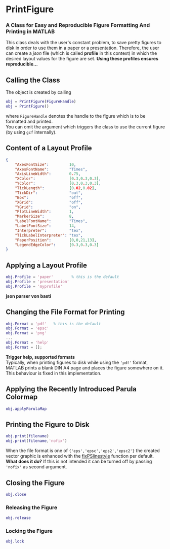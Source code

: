 # PrintFigure
### A Class for Easy and Reproducible Figure Formatting And Printing in MATLAB

This class deals with the user's constant problem, to save pretty figures to disk in order to use them in a paper or a presentation. Therefore, the user can create a *json* file (which is called **profile** in this context) in which the desired layout values for the figure are set. **Using these profiles ensures reproducible...**


## Calling the Class

The object is created by calling

```matlab
obj = PrintFigure(FigureHandle)
obj = PrintFigure()
```

where `FigureHandle` denotes the handle to the figure which is to be formatted and printed.  
You can omit the argument which triggers the class to use the current figure (by using `gcf` internally).

## Content of a Layout Profile

```json
{
    "AxesFontSize":         10,
    "AxesFontName":         "Times",
    "AxisLineWidth":        0.75,
    "XColor":               [0.3,0.3,0.3],
    "YColor":               [0.3,0.3,0.3],
    "TickLength":           [0.02,0.02],
    "TickDir":              "out",
    "Box":                  "off",
    "XGrid":                "off",
    "YGrid":                "on",
    "PlotLineWidth":        1,
    "MarkerSize":           8,
    "LabelFontName":        "Times",
    "LabelFontSize":        14,
    "Interpreter":          "tex",
    "TickLabelInterpreter": "tex",
    "PaperPosition":        [0,0,21,13],
    "LegendEdgeColor":      [0.3,0.3,0.3]
}
```

## Applying a Layout Profile

```matlab
obj.Profile = 'paper'        % this is the default
obj.Profile = 'presentation'
obj.Profile = 'myprofile'
```

**json parser von basti**

## Changing the File Format for Printing

```matlab
obj.Format = 'pdf'   % this is the default
obj.Format = 'epsc'
obj.Format = 'png'
...
obj.Format = 'help'
obj.Format = [];
```

**Trigger help, supported formats**  
Typically, when printing figures to disk while using the `'pdf'` format, MATLAB prints a blank DIN A4 page and places the figure somewhere on it. This behaviour is fixed in this implementation.

## Applying the Recently Introduced Parula Colormap

```matlab
obj.applyParulaMap
```

## Printing the Figure to Disk

```matlab
obj.print(filename)
obj.print(filename,'nofix')
```

When the file format is one of `{'eps','epsc','eps2','epsc2'}` the created vector graphic is enhanced with the [fixPSlinestyle](http://www.mathworks.com/matlabcentral/fileexchange/17928-fixpslinestyle) function per default. **What does it do?** If this is not intended it can be turned off by passing `'nofix'` as second argument.

## Closing the Figure

```matlab
obj.close
```


### Releasing the Figure

```matlab
obj.release
```

### Locking the Figure

```matlab
obj.lock
```
